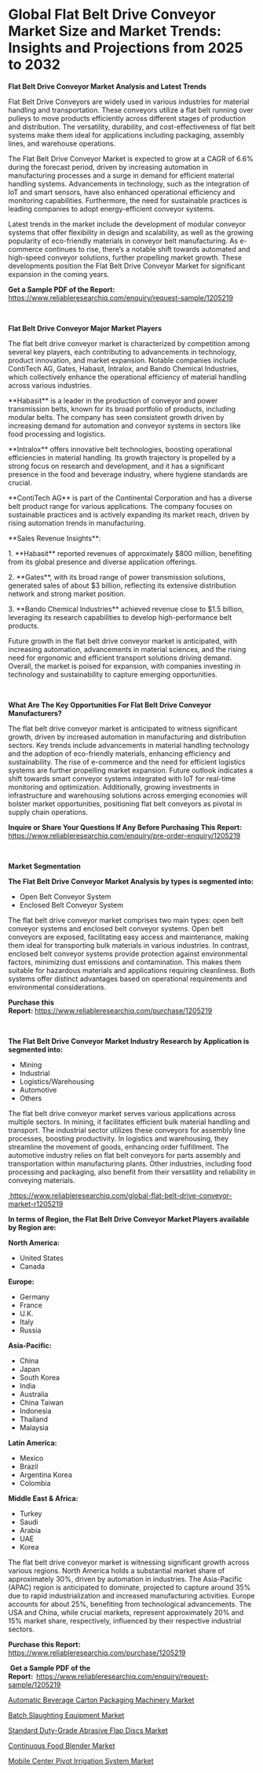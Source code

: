 <p><h1>Global Flat Belt Drive Conveyor Market Size and Market Trends: Insights and Projections from 2025 to 2032</h1></p><p><strong>Flat Belt Drive Conveyor Market Analysis and Latest Trends</strong></p>
<p><p>Flat Belt Drive Conveyors are widely used in various industries for material handling and transportation. These conveyors utilize a flat belt running over pulleys to move products efficiently across different stages of production and distribution. The versatility, durability, and cost-effectiveness of flat belt systems make them ideal for applications including packaging, assembly lines, and warehouse operations.</p><p>The Flat Belt Drive Conveyor Market is expected to grow at a CAGR of 6.6% during the forecast period, driven by increasing automation in manufacturing processes and a surge in demand for efficient material handling systems. Advancements in technology, such as the integration of IoT and smart sensors, have also enhanced operational efficiency and monitoring capabilities. Furthermore, the need for sustainable practices is leading companies to adopt energy-efficient conveyor systems.</p><p>Latest trends in the market include the development of modular conveyor systems that offer flexibility in design and scalability, as well as the growing popularity of eco-friendly materials in conveyor belt manufacturing. As e-commerce continues to rise, there’s a notable shift towards automated and high-speed conveyor solutions, further propelling market growth. These developments position the Flat Belt Drive Conveyor Market for significant expansion in the coming years.</p></p>
<p><strong>Get a Sample PDF of the Report:&nbsp;</strong> <a href="https://www.reliableresearchiq.com/enquiry/request-sample/1205219?utm_campaign=1842&utm_medium=2&utm_source=Github&utm_content=ia&utm_term=28022025&utm_id=flat-belt-drive-conveyor">https://www.reliableresearchiq.com/enquiry/request-sample/1205219</a></p>
<p>&nbsp;</p>
<p><strong>Flat Belt Drive Conveyor Major Market Players</strong></p>
<p><p>The flat belt drive conveyor market is characterized by competition among several key players, each contributing to advancements in technology, product innovation, and market expansion. Notable companies include ContiTech AG, Gates, Habasit, Intralox, and Bando Chemical Industries, which collectively enhance the operational efficiency of material handling across various industries.</p><p>**Habasit** is a leader in the production of conveyor and power transmission belts, known for its broad portfolio of products, including modular belts. The company has seen consistent growth driven by increasing demand for automation and conveyor systems in sectors like food processing and logistics. </p><p>**Intralox** offers innovative belt technologies, boosting operational efficiencies in material handling. Its growth trajectory is propelled by a strong focus on research and development, and it has a significant presence in the food and beverage industry, where hygiene standards are crucial.</p><p>**ContiTech AG** is part of the Continental Corporation and has a diverse belt product range for various applications. The company focuses on sustainable practices and is actively expanding its market reach, driven by rising automation trends in manufacturing.</p><p>**Sales Revenue Insights**: </p><p>1. **Habasit** reported revenues of approximately $800 million, benefiting from its global presence and diverse application offerings.</p><p>2. **Gates**, with its broad range of power transmission solutions, generated sales of about $3 billion, reflecting its extensive distribution network and strong market position.</p><p>3. **Bando Chemical Industries** achieved revenue close to $1.5 billion, leveraging its research capabilities to develop high-performance belt products.</p><p>Future growth in the flat belt drive conveyor market is anticipated, with increasing automation, advancements in material sciences, and the rising need for ergonomic and efficient transport solutions driving demand. Overall, the market is poised for expansion, with companies investing in technology and sustainability to capture emerging opportunities.</p></p>
<p>&nbsp;</p>
<p><strong>What Are The Key Opportunities For Flat Belt Drive Conveyor Manufacturers?</strong></p>
<p><p>The flat belt drive conveyor market is anticipated to witness significant growth, driven by increased automation in manufacturing and distribution sectors. Key trends include advancements in material handling technology and the adoption of eco-friendly materials, enhancing efficiency and sustainability. The rise of e-commerce and the need for efficient logistics systems are further propelling market expansion. Future outlook indicates a shift towards smart conveyor systems integrated with IoT for real-time monitoring and optimization. Additionally, growing investments in infrastructure and warehousing solutions across emerging economies will bolster market opportunities, positioning flat belt conveyors as pivotal in supply chain operations.</p></p>
<p><strong>Inquire or Share Your Questions If Any Before Purchasing This Report:</strong> <a href="https://www.reliableresearchiq.com/enquiry/pre-order-enquiry/1205219?utm_campaign=1842&utm_medium=2&utm_source=Github&utm_content=ia&utm_term=28022025&utm_id=flat-belt-drive-conveyor">https://www.reliableresearchiq.com/enquiry/pre-order-enquiry/1205219</a></p>
<p>&nbsp;</p>
<p><strong>Market Segmentation</strong></p>
<p><strong>The Flat Belt Drive Conveyor Market Analysis by types is segmented into:</strong></p>
<p><ul><li>Open Belt Conveyor System</li><li>Enclosed Belt Conveyor System</li></ul></p>
<p><p>The flat belt drive conveyor market comprises two main types: open belt conveyor systems and enclosed belt conveyor systems. Open belt conveyors are exposed, facilitating easy access and maintenance, making them ideal for transporting bulk materials in various industries. In contrast, enclosed belt conveyor systems provide protection against environmental factors, minimizing dust emissions and contamination. This makes them suitable for hazardous materials and applications requiring cleanliness. Both systems offer distinct advantages based on operational requirements and environmental considerations.</p></p>
<p><strong>Purchase this Report:&nbsp;</strong><a href="https://www.reliableresearchiq.com/purchase/1205219?utm_campaign=1842&utm_medium=2&utm_source=Github&utm_content=ia&utm_term=28022025&utm_id=flat-belt-drive-conveyor">https://www.reliableresearchiq.com/purchase/1205219</a></p>
<p>&nbsp;</p>
<p><strong>The Flat Belt Drive Conveyor Market Industry Research by Application is segmented into:</strong></p>
<p><ul><li>Mining</li><li>Industrial</li><li>Logistics/Warehousing</li><li>Automotive</li><li>Others</li></ul></p>
<p><p>The flat belt drive conveyor market serves various applications across multiple sectors. In mining, it facilitates efficient bulk material handling and transport. The industrial sector utilizes these conveyors for assembly line processes, boosting productivity. In logistics and warehousing, they streamline the movement of goods, enhancing order fulfillment. The automotive industry relies on flat belt conveyors for parts assembly and transportation within manufacturing plants. Other industries, including food processing and packaging, also benefit from their versatility and reliability in conveying materials.</p></p>
<p><a href="https://www.reliableresearchiq.com/global-flat-belt-drive-conveyor-market-r1205219?utm_campaign=1842&utm_medium=2&utm_source=Github&utm_content=ia&utm_term=28022025&utm_id=flat-belt-drive-conveyor">&nbsp;https://www.reliableresearchiq.com/global-flat-belt-drive-conveyor-market-r1205219</a></p>
<p><strong>In terms of Region, the Flat Belt Drive Conveyor Market Players available by Region are:</strong></p>
<p>
    <p> <strong> North America: </strong>
        <ul>
            <li>United States</li>
            <li>Canada</li>
        </ul>
        </p> 
    <p> <strong> Europe: </strong>
        <ul>
            <li>Germany</li>
            <li>France</li>
            <li>U.K.</li>
            <li>Italy</li>
            <li>Russia</li>
        </ul>
        </p> 
    <p> <strong> Asia-Pacific: </strong>
        <ul>
            <li>China</li>
            <li>Japan</li>
            <li>South Korea</li>
            <li>India</li>
            <li>Australia</li>
            <li>China Taiwan</li>
            <li>Indonesia</li>
            <li>Thailand</li>
            <li>Malaysia</li>
        </ul>
        </p> 
    <p> <strong> Latin America: </strong>
        <ul>
            <li>Mexico</li>
            <li>Brazil</li>
            <li>Argentina Korea</li>
            <li>Colombia</li>
        </ul>
        </p> 
    <p> <strong> Middle East & Africa: </strong>
        <ul>
            <li>Turkey</li>
            <li>Saudi</li>
            <li>Arabia</li>
            <li>UAE</li>
            <li>Korea</li>
        </ul>
    </p>
    </p>
<p><p>The flat belt drive conveyor market is witnessing significant growth across various regions. North America holds a substantial market share of approximately 30%, driven by automation in industries. The Asia-Pacific (APAC) region is anticipated to dominate, projected to capture around 35% due to rapid industrialization and increased manufacturing activities. Europe accounts for about 25%, benefiting from technological advancements. The USA and China, while crucial markets, represent approximately 20% and 15% market share, respectively, influenced by their respective industrial sectors.</p></p>
<p><strong>Purchase this Report: </strong><a href="https://www.reliableresearchiq.com/purchase/1205219?utm_campaign=1842&utm_medium=2&utm_source=Github&utm_content=ia&utm_term=28022025&utm_id=flat-belt-drive-conveyor">https://www.reliableresearchiq.com/purchase/1205219</a></p>
<p>&nbsp;<strong>Get a Sample PDF of the Report:&nbsp;&nbsp;</strong><a href="https://www.reliableresearchiq.com/enquiry/request-sample/1205219?utm_campaign=1842&utm_medium=2&utm_source=Github&utm_content=ia&utm_term=28022025&utm_id=flat-belt-drive-conveyor">https://www.reliableresearchiq.com/enquiry/request-sample/1205219</a></p>
<p><strong></strong></p>
<p><p><a href="https://github.com/djembashote/Market-Research-Report-List-1/blob/main/automatic-beverage-carton-packaging-machinery-market.md?utm_campaign=1842&utm_medium=2&utm_source=Github&utm_content=ia&utm_term=28022025&utm_id=flat-belt-drive-conveyor">Automatic Beverage Carton Packaging Machinery Market</a></p><p><a href="https://github.com/kaloyhboosh/Market-Research-Report-List-1/blob/main/batch-slaughting-equipment-market.md?utm_campaign=1842&utm_medium=2&utm_source=Github&utm_content=ia&utm_term=28022025&utm_id=flat-belt-drive-conveyor">Batch Slaughting Equipment Market</a></p><p><a href="https://github.com/xalatieusope/Market-Research-Report-List-1/blob/main/standard-duty-grade-abrasive-flap-discs-market.md?utm_campaign=1842&utm_medium=2&utm_source=Github&utm_content=ia&utm_term=28022025&utm_id=flat-belt-drive-conveyor">Standard Duty-Grade Abrasive Flap Discs Market</a></p><p><a href="https://github.com/lefiobakali/Market-Research-Report-List-1/blob/main/continuous-food-blender-market.md?utm_campaign=1842&utm_medium=2&utm_source=Github&utm_content=ia&utm_term=28022025&utm_id=flat-belt-drive-conveyor">Continuous Food Blender Market</a></p><p><a href="https://github.com/xtysizov/Market-Research-Report-List-1/blob/main/mobile-center-pivot-irrigation-system-market.md?utm_campaign=1842&utm_medium=2&utm_source=Github&utm_content=ia&utm_term=28022025&utm_id=flat-belt-drive-conveyor">Mobile Center Pivot Irrigation System Market</a></p></p>